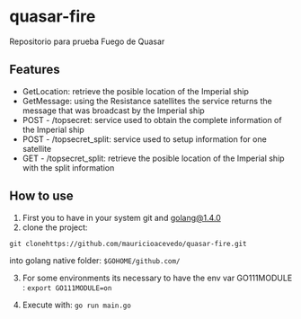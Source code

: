 # quasar-fire
Repositorio para prueba Fuego de Quasar

## Features
- GetLocation: retrieve the posible location of the Imperial ship
- GetMessage: using the Resistance satellites the service returns the message that was broadcast by the Imperial ship
- POST - /topsecret: service used to obtain the complete information of the Imperial ship 
- POST - /topsecret_split: service used to setup information for one satellite 
- GET - /topsecret_split: retrieve the posible location of the Imperial ship  with the split information


## How to use
1. First you to have in your system git and golang@1.4.0
2. clone the project: 
```
git clonehttps://github.com/mauricioacevedo/quasar-fire.git 
```
into golang native folder: `$GOHOME/github.com/`

3. For some environments its necessary to have the env var GO111MODULE : `export GO111MODULE=on`

4. Execute with: `go run main.go`
